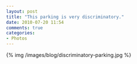 ```yaml
---
layout: post
title: "This parking is very discriminatory."
date: 2010-07-20 11:54
comments: true
categories: 
- Photos
---
```


{% img /images/blog/discriminatory-parking.jpg %}
